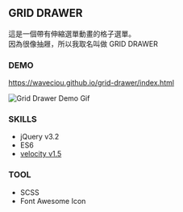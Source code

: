 ## GRID DRAWER
這是一個帶有伸縮選單動畫的格子選單。<br>
因為很像抽屜，所以我取名叫做 GRID DRAWER

### DEMO
<https://waveciou.github.io/grid-drawer/index.html>

![Grid Drawer Demo Gif](https://waveciou.github.io/grid-drawer/img/demo.gif "Grid Drawer")

### SKILLS
- jQuery v3.2
- ES6
- [velocity v1.5](https://github.com/julianshapiro/velocity)

### TOOL
- SCSS
- Font Awesome Icon